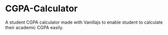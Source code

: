 # CGPA-Calculator

A student CGPA calculator made with Vanillajs to enable student to calculate their academic CGPA easily.
